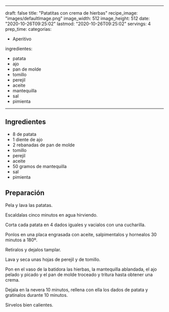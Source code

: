 
---
draft: false
title: "Patatitas con crema de hierbas"
recipe_image: "images/defaultImage.png"
image_width: 512
image_height: 512
date: "2020-10-26T09:25:02"
lastmod: "2020-10-26T09:25:02"
servings: 4
prep_time: 
categorias:
  - Aperitivo

ingredientes:
  - patata
  - ajo
  - pan de molde
  - tomillo
  - perejil
  - aceite
  - mantequilla
  - sal
  - pimienta
---

## Ingredientes
- 8  de patata
- 1 diente de ajo
- 2 rebanadas de pan de molde
- tomillo
- perejil
- aceite
- 50 gramos de mantequilla
- sal
- pimienta

## Preparación
Pela y lava las patatas. 

Escaldalas cinco minutos en agua hirviendo.

Corta cada patata en 4 dados iguales y vacialos con una cucharilla.

Ponlos en una placa engrasada con aceite, salpimentalos y hornealos 30 minutos a 180º.

Retiralos y dejalos tamplar.

Lava y seca unas hojas de perejil y de tomillo.

Pon en el vaso de la batidora las hierbas, la mantequilla ablandada, el ajo pelado y picado y el pan de molde troceado y tritura hasta obtener una crema.

Dejala en la nevera 10 minutos, rellena con ella los dados de patata y gratinalos durante 10 minutos.

Sirvelos bien calientes.


